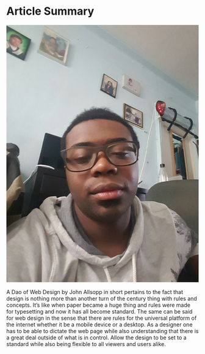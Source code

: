 # Article Summary

![Hero Image](img/20160325_172925.jpeg)

A Dao of Web Design by John Allsopp in short pertains to the fact that design is nothing more than another turn of the century thing with rules and concepts. It’s like when paper became a huge thing and rules were made for typesetting and now it has all become standard. The same can be said for web design in the sense that there are rules for the universal platform of the internet whether it be a mobile device or a desktop. As a designer one has to be able to dictate the web page while also understanding that there is a great deal outside of what is in control. Allow the design to be set to a standard while also being flexible to all viewers and users alike.
